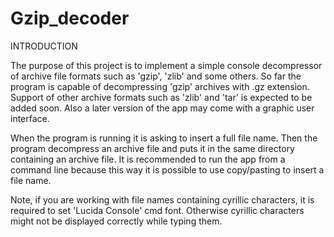 Gzip_decoder
============

INTRODUCTION

  The purpose of this project is to implement a simple console decompressor of archive file formats such as 'gzip', 'zlib'
and some others. 
  So far the program is capable of decompressing 'gzip' archives with .gz extension. Support of other archive
formats such as 'zlib' and 'tar' is expected to be added soon. Also a later version of the app may come with a graphic 
user interface.
  
  When the program is running it is asking to insert a full file name. Then the program decompress an archive file and puts it in the same directory containing an archive file. It is recommended to run the app from a command line because this way it is
possible to use copy/pasting to insert a file name. 
  
  Note, if you are working with file names containing cyrillic characters, it is required to set 'Lucida Console' cmd font. Otherwise cyrillic characters might not be displayed correctly while typing them.
  
  
